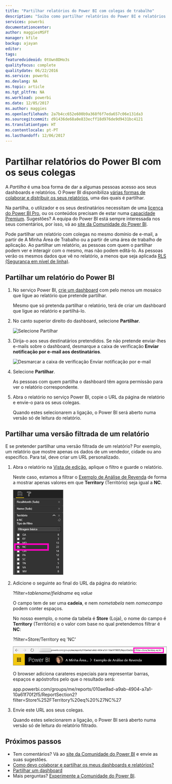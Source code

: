 ```yaml
---
title: "Partilhar relatórios do Power BI com colegas de trabalho"
description: "Saiba como partilhar relatórios do Power BI e relatórios filtrados com colegas de trabalho na sua organização."
services: powerbi
documentationcenter: 
author: maggiesMSFT
manager: kfile
backup: ajayan
editor: 
tags: 
featuredvideoid: 0tUwn8DHo3s
qualityfocus: complete
qualitydate: 06/22/2016
ms.service: powerbi
ms.devlang: NA
ms.topic: article
ms.tgt_pltfrm: NA
ms.workload: powerbi
ms.date: 12/05/2017
ms.author: maggies
ms.openlocfilehash: 2a7b4cc652e600b9a368f6f7eda657c06e131da3
ms.sourcegitcommit: d91436de68a0e833ecff18d976de9d9431bc4121
ms.translationtype: HT
ms.contentlocale: pt-PT
ms.lasthandoff: 12/06/2017
---
```

# <a name="share-power-bi-reports-with-your-coworkers"></a>Partilhar relatórios do Power BI com os seus colegas
A *Partilha* é uma boa forma de dar a algumas pessoas acesso aos seus dashboards e relatórios. O Power BI disponibiliza [várias formas de colaborar e distribuir os seus relatórios](service-how-to-collaborate-distribute-dashboards-reports.md), uma das quais é partilhar.

Na partilha, o utilizador e os seus destinatários necessitam de uma [licença do Power BI Pro](service-free-vs-pro.md), ou os conteúdos precisam de estar numa [capacidade Premium](service-premium.md). Sugestões? A equipa do Power BI está sempre interessada nos seus comentários, por isso, vá ao [site da Comunidade do Power BI](https://community.powerbi.com/).

Pode partilhar um relatório com colegas no mesmo domínio de e-mail, a partir de A Minha Área de Trabalho ou a partir de uma área de trabalho de aplicação. Ao partilhar um relatório, as pessoas com quem o partilhar podem ver e interagir com o mesmo, mas não podem editá-lo. As pessoas verão os mesmos dados que vê no relatório, a menos que seja aplicada [RLS (Segurança em nível de linha)](service-admin-rls.md). 

## <a name="share-a-power-bi-report"></a>Partilhar um relatório do Power BI
1. No serviço Power BI, [crie um dashboard](service-dashboard-create.md) com pelo menos um mosaico que ligue ao relatório que pretende partilhar. 
   
    Mesmo que só pretenda partilhar o relatório, terá de criar um dashboard que ligue ao relatório e partilhá-lo. 

1. No canto superior direito do dashboard, selecione **Partilhar**.

     ![Selecione Partilhar](media/service-share-reports/power-bi-share-upper-right.png)
  
2. Dirija-o aos seus destinatários pretendidos. Se não pretende enviar-lhes e-mails sobre o dashboard, desmarque a caixa de verificação **Enviar notificação por e-mail aos destinatários**.

     ![Desmarcar a caixa de verificação Enviar notificação por e-mail](media/service-share-reports/power-bi-share-dont-send-mail.png)

4. Selecione **Partilhar**.

      As pessoas com quem partilha o dashboard têm agora permissão para ver o relatório correspondente. 

1. Abra o relatório no serviço Power BI, copie o URL da página de relatório e envie-o para os seus colegas. 
   
    Quando estes selecionarem a ligação, o Power BI será aberto numa versão só de leitura do relatório.

## <a name="share-a-filtered-version-of-a-report"></a>Partilhar uma versão filtrada de um relatório
E se pretender partilhar uma versão filtrada de um relatório? Por exemplo, um relatório que mostre apenas os dados de um vendedor, cidade ou ano específico. Para tal, deve criar um URL personalizado.

1. Abra o relatório na [Vista de edição](service-reading-view-and-editing-view.md), aplique o filtro e guarde o relatório.
   
   Neste caso, estamos a filtrar o [Exemplo de Análise de Revenda](sample-tutorial-connect-to-the-samples.md) de forma a mostrar apenas valores em que **Territory** (Território) seja igual a **NC**.
   
   ![Painel de filtros do relatório](media/service-share-reports/power-bi-filter-report2.png)
2. Adicione o seguinte ao final do URL da página do relatório:
   
   ?filter=*tablename*/*fieldname* eq *value*
   
    O campo tem de ser uma **cadeia**, e nem *nometabela* nem *nomecampo* podem conter espaços.
   
   No nosso exemplo, o nome da tabela é **Store** (Loja), o nome do campo é **Territory** (Território) e o valor com base no qual pretendemos filtrar é **NC**:
   
    ?filter=Store/Territory eq 'NC'
   
   ![URL de relatório filtrado](media/service-share-reports/power-bi-filter-url3.png)
   
   O browser adiciona carateres especiais para representar barras, espaços e apóstrofos pelo que o resultado será:
   
   app.powerbi.com/groups/me/reports/010ae9ad-a9ab-4904-a7a1-10a61f70f2f5/ReportSection2?filter=Store%252FTerritory%20eq%20%27NC%27

3. Envie este URL aos seus colegas. 
   
   Quando estes selecionarem a ligação, o Power BI será aberto numa versão só de leitura do relatório filtrado.

## <a name="next-steps"></a>Próximos passos
* Tem comentários? Vá ao [site da Comunidade do Power BI](https://community.powerbi.com/) e envie as suas sugestões.
* [Como devo colaborar e partilhar os meus dashboards e relatórios?](service-how-to-collaborate-distribute-dashboards-reports.md)
* [Partilhar um dashboard](service-share-dashboards.md)
* Mais perguntas? [Experimente a Comunidade do Power BI](http://community.powerbi.com/).

